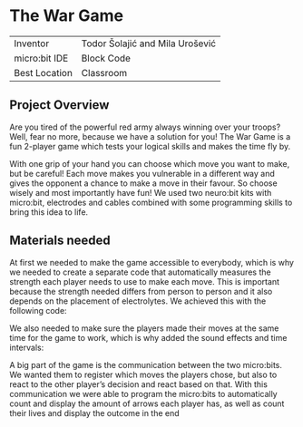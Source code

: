 # The War Game
|     |       |
|--------------|--------------
| Inventor     | Todor Šolajić and Mila Urošević            
| micro:bit IDE     | Block Code 
| Best Location     | Classroom

## Project Overview
Are you tired of the powerful red army always winning over your troops? Well, fear no more,
because we have a solution for you! The War Game is a fun 2-player game which tests your
logical skills and makes the time fly by.

With one grip of your hand you can choose which move you want to make, but be careful!
Each move makes you vulnerable in a different way and gives the opponent a chance to
make a move in their favour. So choose wisely and most importantly have fun!
We used two neuro:bit kits with micro:bit, electrodes and cables combined with some
programming skills to bring this idea to life.


## Materials needed


At first we needed to make the game accessible to everybody, which is why we needed to
create a separate code that automatically measures the strength each player needs to use
to make each move. This is important because the strength needed differs from person to
person and it also depends on the placement of electrolytes. We achieved this with the
following code:

We also needed to make sure the players made their moves at the same time for the game
to work, which is why added the sound effects and time intervals:

A big part of the game is the communication between the two micro:bits. We wanted them to
register which moves the players chose, but also to react to the other player’s decision and
react based on that. With this communication we were able to program the micro:bits to
automatically count and display the amount of arrows each player has, as well as count their
lives and display the outcome in the end
